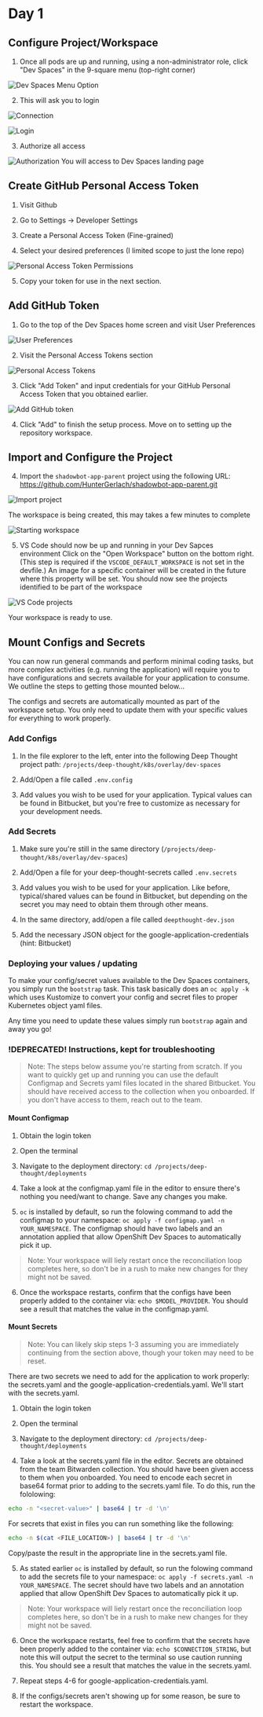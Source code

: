 # Day 1

## Configure Project/Workspace

1. Once all pods are up and running, using a non-administrator role, click "Dev Spaces" in the 9-square menu (top-right corner)

![Dev Spaces Menu Option](../images/dev-spaces-menu-option.png)

2. This will ask you to login

![Connection](../images/connect.png)

![Login](../images/login.png)

3. Authorize all access

![Authorization](../images/authorization.png)
You will access to Dev Spaces landing page

## Create GitHub Personal Access Token

1. Visit Github

2. Go to Settings -> Developer Settings

3. Create a Personal Access Token (Fine-grained)

4. Select your desired preferences (I limited scope to just the lone repo)

![Personal Access Token Permissions](../images/token-permissions.png)

5. Copy your token for use in the next section.

## Add GitHub Token

1. Go to the top of the Dev Spaces home screen and visit User Preferences

![User Preferences](../images/user-prefs.png)

2. Visit the Personal Access Tokens section

![Personal Access Tokens](../images/personal-access-tokens.png)

3. Click "Add Token" and input credentials for your GitHub Personal Access Token that you obtained earlier.

![Add GitHub token](../images/add-github-token.png)

4. Click "Add" to finish the setup process. Move on to setting up the repository workspace.

## Import and Configure the Project

4. Import the `shadowbot-app-parent` project using the following URL: https://github.com/HunterGerlach/shadowbot-app-parent.git

![Import project](../images/import-project.png)

The workspace is being created, this may takes a few minutes to complete

![Starting workspace](../images/starting-workspace.png)

5. VS Code should now be up and running in your Dev Sapces environment
   Click on the "Open Workspace" button on the bottom right. (This step is required if the `VSCODE_DEFAULT_WORKSPACE` is not set in the devfile.)
   An image for a specific container will be created in the future where this property will be set.
   You should now see the projects identified to be part of the workspace

![VS Code projects](../images/vscode.png)

Your workspace is ready to use.

## Mount Configs and Secrets

You can now run general commands and perform minimal coding tasks, but more complex activities (e.g. running the application) will require you to have configurations and secrets available for your application to consume. We outline the steps to getting those mounted below...

The configs and secrets are automatically mounted as part of the workspace setup. You only need to update them with your specific values for everything to work properly.

### Add Configs

1. In the file explorer to the left, enter into the following Deep Thought project path: `/projects/deep-thought/k8s/overlay/dev-spaces`

2. Add/Open a file called `.env.config`

3. Add values you wish to be used for your application. Typical values can be found in Bitbucket, but you're free to customize as necessary for your development needs.

### Add Secrets

1. Make sure you're still in the same directory (`/projects/deep-thought/k8s/overlay/dev-spaces`)

2. Add/Open a file for your deep-thought-secrets called `.env.secrets`

3. Add values you wish to be used for your application. Like before, typical/shared values can be found in Bitbucket, but depending on the secret you may need to obtain them through other means.

4. In the same directory, add/open a file called `deepthought-dev.json`

5. Add the necessary JSON object for the google-application-credentials (hint: Bitbucket)

### Deploying your values / updating

To make your config/secret values available to the Dev Spaces containers, you simply run the `bootstrap` task. This task basically does an `oc apply -k` which uses Kustomize to convert your config and secret files to proper Kubernetes object yaml files.

Any time you need to update these values simply run `bootstrap` again and away you go!

### !DEPRECATED! Instructions, kept for troubleshooting

> Note: The steps below assume you're starting from scratch. If you want to quickly get up and running you can use the default Configmap and Secrets yaml files located in the shared Bitbucket. You should have received access to the collection when you onboarded. If you don't have access to them, reach out to the team.

#### Mount Configmap

1. Obtain the login token

2. Open the terminal

3. Navigate to the deployment directory: `cd /projects/deep-thought/deployments`

4. Take a look at the configmap.yaml file in the editor to ensure there's nothing you need/want to change. Save any changes you make.

5. `oc` is installed by default, so run the folowing command to add the configmap to your namespace: `oc apply -f configmap.yaml -n YOUR_NAMESPACE`. The configmap should have two labels and an annotation applied that allow OpenShift Dev Spaces to automatically pick it up.

> Note: Your workspace will liely restart once the reconciliation loop completes here, so don't be in a rush to make new changes for they might not be saved.

6. Once the workspace restarts, confirm that the configs have been properly added to the container via: `echo $MODEL_PROVIDER`. You should see a result that matches the value in the configmap.yaml.

#### Mount Secrets

> Note: You can likely skip steps 1-3 assuming you are immediately continuing from the section above, though your token may need to be reset.

There are two secrets we need to add for the application to work properly: the secrets.yaml and the google-application-credentials.yaml. We'll start with the secrets.yaml.

1. Obtain the login token

2. Open the terminal

3. Navigate to the deployment directory: `cd /projects/deep-thought/deployments`

4. Take a look at the secrets.yaml file in the editor. Secrets are obtained from the team Bitwarden collection. You should have been given access to them when you onboarded. You need to encode each secret in base64 format prior to adding to the secrets.yaml file. To do this, run the fololowing:

```sh
echo -n "<secret-value>" | base64 | tr -d '\n'
```

For secrets that exist in files you can run something like the following:

```sh
echo -n $(cat <FILE_LOCATION>) | base64 | tr -d '\n'
```

Copy/paste the result in the appropriate line in the secrets.yaml file.

5. As stated earlier `oc` is installed by default, so run the folowing command to add the secrets file to your namespace: `oc apply -f secrets.yaml -n YOUR_NAMESPACE`. The secret should have two labels and an annotation applied that allow OpenShift Dev Spaces to automatically pick it up.

> Note: Your workspace will liely restart once the reconciliation loop completes here, so don't be in a rush to make new changes for they might not be saved.

6. Once the workspace restarts, feel free to confirm that the secrets have been properly added to the container via: `echo $CONNECTION_STRING`, but note this will output the secret to the terminal so use caution running this. You should see a result that matches the value in the secrets.yaml.

7. Repeat steps 4-6 for google-application-credentials.yaml.

8. If the configs/secrets aren't showing up for some reason, be sure to restart the workspace.
